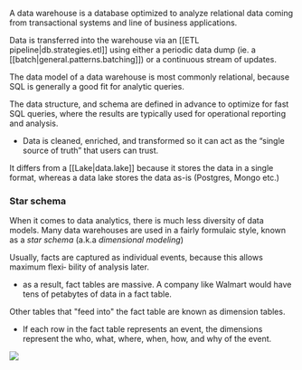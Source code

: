 
A data warehouse is a database optimized to analyze relational data coming from transactional systems and line of business applications.

Data is transferred into the warehouse via an [[ETL pipeline|db.strategies.etl]] using either a periodic data dump (ie. a [[batch|general.patterns.batching]]) or a continuous stream of updates.

The data model of a data warehouse is most commonly relational, because SQL is generally a good fit for analytic queries.

The data structure, and schema are defined in advance to optimize for fast SQL queries, where the results are typically used for operational reporting and analysis.
- Data is cleaned, enriched, and transformed so it can act as the “single source of truth” that users can trust.

It differs from a [[Lake|data.lake]] because it stores the data in a single format, whereas a data lake stores the data as-is (Postgres, Mongo etc.)

### Star schema
When it comes to data analytics, there is much less diversity of data models. Many data warehouses are used in a fairly formulaic style, known as a *star schema* (a.k.a *dimensional modeling*)

Usually, facts are captured as individual events, because this allows maximum flexi‐ bility of analysis later.
- as a result, fact tables are massive. A company like Walmart would have tens of petabytes of data in a fact table.

Other tables that "feed into" the fact table are known as dimension tables.
- If each row in the fact table represents an event, the dimensions represent the who, what, where, when, how, and why of the event.

![](/assets/images/2022-03-08-20-48-41.png)